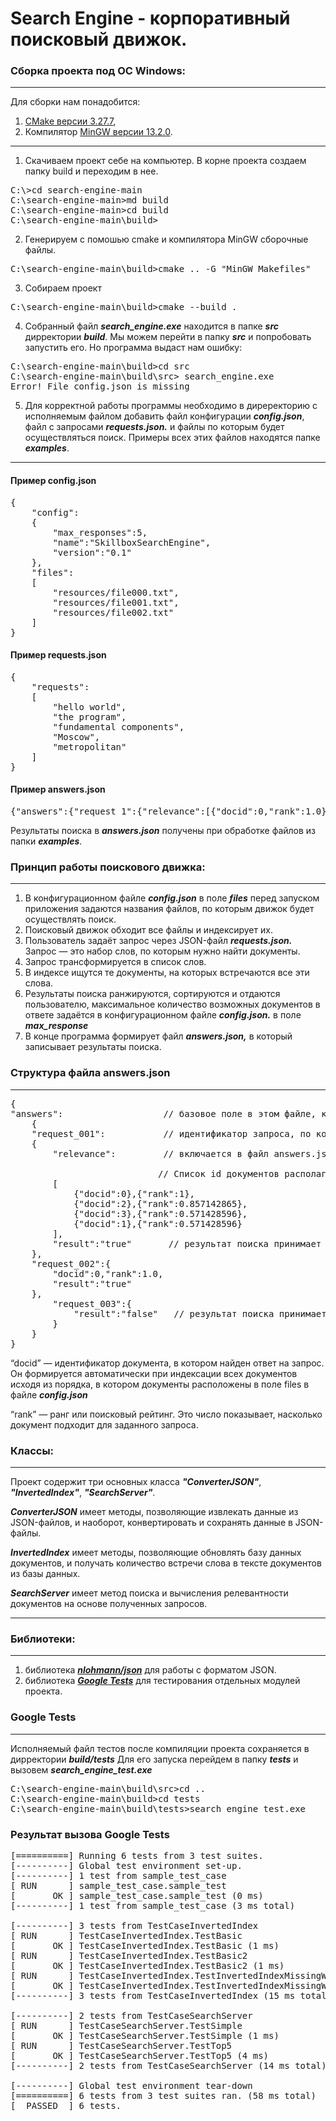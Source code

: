 # Search Engine - корпоративный поисковый движок.
### Сборка проекта под  ОС Windows:
___
Для сборки нам понадобится: 
1. [CMake версии 3.27.7](https://cmake.org/download/),
2. Компилятор 
[MinGW версии 13.2.0](https://github.com/niXman/mingw-builds-binaries/releases/tag/13.2.0-rt_v11-rev1).
___
1. Скачиваем проект себе на компьютер. В корне проекта создаем папку  build и переходим в нее.
<pre>
C:\>cd search-engine-main
C:\search-engine-main>md build
C:\search-engine-main>cd build
C:\search-engine-main\build>
</pre>

2. Генерируем с помошью cmake и компилятора MinGW сборочные файлы.
<pre>
C:\search-engine-main\build>cmake .. -G "MinGW Makefiles"
</pre>
3. Собираем проект
<pre>
C:\search-engine-main\build>cmake --build .
</pre>
4. Собранный файл ___search_engine.exe___ находится в папке ___src___ дирректории ___build___.
Мы можем перейти в папку ___src___ и попробовать запустить его. Но программа выдаст нам ошибку:
<pre>
C:\search-engine-main\build>cd src
C:\search-engine-main\build\src> search_engine.exe
Error! File config.json is missing
</pre>
5. Для корректной работы программы необходимо в диреректорию с исполняемым файлом добавить файл конфигурации  ___config.json___, 
файл с запросами  ___requests.json.___ и файлы по которым будет осуществляться поиск.
Примеры всех этих файлов находятся папке ___examples___.
___

#### Пример config.json
<pre>
{
    "config":
    {
        "max_responses":5,
        "name":"SkillboxSearchEngine",
        "version":"0.1"
    },
    "files":
    [
        "resources/file000.txt",
        "resources/file001.txt",
        "resources/file002.txt"
    ]
}
</pre>

####  Пример requests.json
<pre>
{
    "requests":
    [
        "hello world",
        "the program",
        "fundamental components",
        "Moscow",
        "metropolitan"
    ]
}
</pre>
####  Пример answers.json
<pre>
{"answers":{"request_1":{"relevance":[{"docid":0,"rank":1.0},{"docid":2,"rank":1.0}],"result":true},"request_2":{"relevance":[{"docid":1,"rank":1.0},{"docid":0,"rank":0.7142857313156128},{"docid":2,"rank":0.5714285969734192}],"result":true},"request_3":[{"docid":0,"rank":1.0}],"request_4":{"result":false},"request_5":{"result":false}}}
</pre>

Результаты поиска в ___answers.json___ получены при обработке файлов из папки ___examples___.

### Принцип работы поискового движка:
___
1. В конфигурационном файле ___config.json___  в поле ___files___ перед запуском приложения
задаются названия файлов, по которым движок будет осуществлять поиск.
2. Поисковый движок обходит все файлы и индексирует их.
3. Пользователь задаёт запрос через JSON-файл ___requests.json.___ Запрос — это
набор слов, по которым нужно найти документы.
4. Запрос трансформируется в список слов.
5. В индексе ищутся те документы, на которых встречаются все эти слова.
6. Результаты поиска ранжируются, сортируются и отдаются пользователю,
максимальное количество возможных документов в ответе задаётся в
конфигурационном файле ___config.json.___ в поле ___max_response___
7. В конце программа формирует файл ___answers.json,___ в который записывает
результаты поиска.

###  Структура файла answers.json
___
<pre>
{
"answers":                   // базовое поле в этом файле, которое содержит ответы на запросы.
    { 
    "request_001":           // идентификатор запроса, по которому сформирован ответ.
    {
        "relevance":         // включается в файл answers.json, если на этот запрос удалось найти более одного документа.
                    
                            // Список id документов располагаюшихся в порядке уменьшения поискового рейтинга.
        [
            {"docid":0},{"rank":1},  
            {"docid":2},{"rank":0.857142865},
            {"docid":3},{"rank":0.571428596},
            {"docid":1},{"rank":0.571428596}
        ],
        "result":"true"       // результат поиска принимает значение true если запросу найден хотя бы один документ. 
    },
    "request_002":{
        "docid":0,"rank":1.0,
        "result":"true"
    },
        "request_003":{
            "result":"false"   // результат поиска принимает значение true если запросу найден хотя бы один документ. 
        }
    }
}
</pre>

“docid” — идентификатор документа, в котором найден ответ на запрос. 
Он формируется автоматически при индексации всех документов исходя из 
порядка, в котором документы расположены в поле files в файле ___config.json___

“rank” — ранг или поисковый рейтинг. Это число показывает,
насколько документ подходит для заданного запроса. 

### Классы:
___
Проект содержит три основных класса ___"ConverterJSON"___, ___"InvertedIndex"___, ___"SearchServer"___.

___ConverterJSON___ имеет методы, позволяющие извлекать данные из JSON-файлов, и наоборот, 
конвертировать и сохранять данные в JSON-файлы.

___InvertedIndex___ имеет методы, позволяющие обновлять базу данных документов, и получать
количество встречи слова в тексте документов из базы данных.

___SearchServer___ имеет метод поиска и вычисления релевантности документов 
на основе полученных запросов.
___


### Библиотеки:
___
1. библиотека ___[nlohmann/json](https://github.com/nlohmann/json?ysclid=lrq5qo3vz517308901)___ для работы с форматом JSON.
2. библиотека ___[Google Tests](https://github.com/google/googletest?ysclid=lrq6bc00wy323673298)___ 
для тестирования отдельных модулей проекта. 

### Google Tests
___
Исполняемый файл тестов после компиляции проекта сохраняется в дирректории  ___build/tests___
Для его запуска перейдем в папку  ___tests___ и вызовем ___search_engine_test.exe___
<pre>
C:\search-engine-main\build\src>cd ..
C:\search-engine-main\build>cd tests
C:\search-engine-main\build\tests>search_engine_test.exe
</pre>
### Результат вызова Google Tests

<pre>
[==========] Running 6 tests from 3 test suites.
[----------] Global test environment set-up.
[----------] 1 test from sample_test_case
[ RUN      ] sample_test_case.sample_test
[       OK ] sample_test_case.sample_test (0 ms)
[----------] 1 test from sample_test_case (3 ms total)

[----------] 3 tests from TestCaseInvertedIndex
[ RUN      ] TestCaseInvertedIndex.TestBasic
[       OK ] TestCaseInvertedIndex.TestBasic (1 ms)
[ RUN      ] TestCaseInvertedIndex.TestBasic2
[       OK ] TestCaseInvertedIndex.TestBasic2 (1 ms)
[ RUN      ] TestCaseInvertedIndex.TestInvertedIndexMissingWord
[       OK ] TestCaseInvertedIndex.TestInvertedIndexMissingWord (0 ms)
[----------] 3 tests from TestCaseInvertedIndex (15 ms total)

[----------] 2 tests from TestCaseSearchServer
[ RUN      ] TestCaseSearchServer.TestSimple
[       OK ] TestCaseSearchServer.TestSimple (1 ms)
[ RUN      ] TestCaseSearchServer.TestTop5
[       OK ] TestCaseSearchServer.TestTop5 (4 ms)
[----------] 2 tests from TestCaseSearchServer (14 ms total)

[----------] Global test environment tear-down
[==========] 6 tests from 3 test suites ran. (58 ms total)
[  PASSED  ] 6 tests.
</pre>

